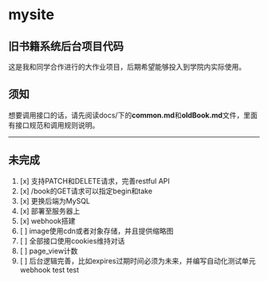 ﻿# mysite
## 旧书籍系统后台项目代码
这是我和同学合作进行的大作业项目，后期希望能够投入到学院内实际使用。

## 须知
想要调用接口的话，请先阅读docs/下的**common.md**和**oldBook.md**文件，里面有接口规范和调用规则说明。

---

## 未完成
1. [x] 支持PATCH和DELETE请求，完善restful API
2. [x] /book的GET请求可以指定begin和take
3. [x] 更换后端为MySQL
4. [x] 部署至服务器上
5. [x] webhook搭建
6. [ ] image使用cdn或者对象存储，并且提供缩略图
7. [ ] 全部接口使用cookies维持对话
8. [ ] page_view计数
9. [ ] 后台逻辑完善，比如expires过期时间必须为未来，并编写自动化测试单元
webhook test
test
